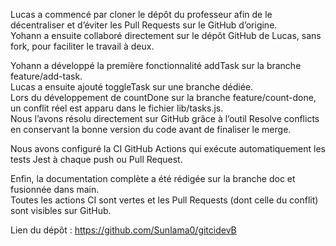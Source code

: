 Lucas a commencé par cloner le dépôt du professeur afin de le décentraliser et d’éviter les Pull Requests sur le GitHub d’origine.  
Yohann a ensuite collaboré directement sur le dépôt GitHub de Lucas, sans fork, pour faciliter le travail à deux.

Yohann a développé la première fonctionnalité addTask sur la branche feature/add-task.  
Lucas a ensuite ajouté toggleTask sur une branche dédiée.  
Lors du développement de countDone sur la branche feature/count-done, un conflit réel est apparu dans le fichier lib/tasks.js.  
Nous l’avons résolu directement sur GitHub grâce à l’outil Resolve conflicts en conservant la bonne version du code avant de finaliser le merge.

Nous avons configuré la CI GitHub Actions qui exécute automatiquement les tests Jest à chaque push ou Pull Request.  

Enfin, la documentation complète a été rédigée sur la branche doc et fusionnée dans main.  
Toutes les actions CI sont vertes et les Pull Requests (dont celle du conflit) sont visibles sur GitHub.

Lien du dépôt : https://github.com/Sunlama0/gitcidevB
